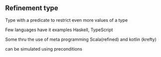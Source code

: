 ## Refinement type

<p class="fragment fade-in" align="left">Type with a predicate to restrict even more values of a type 
</p>
<p class="fragment fade-in" align="left">Few languages have it examples  Haskell, TypeScript</p>
<p class="fragment fade-in" align="left">Some thru the use of meta programming Scala(refined) and kotlin (krefty)</p>
<p class="fragment fade-in" align="left">can be simulated using preconditions</p>